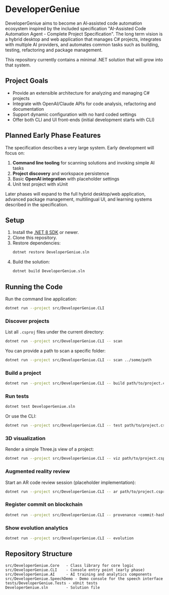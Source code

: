 # DeveloperGeniue

DeveloperGeniue aims to become an AI‑assisted code automation ecosystem inspired by the included specification "AI-Assisted Code Automation Agent - Complete Project Specification".  The long term vision is a hybrid desktop and web application that manages C# projects, integrates with multiple AI providers, and automates common tasks such as building, testing, refactoring and package management.

This repository currently contains a minimal .NET solution that will grow into that system.

## Project Goals

* Provide an extensible architecture for analyzing and managing C# projects
* Integrate with OpenAI/Claude APIs for code analysis, refactoring and documentation
* Support dynamic configuration with no hard coded settings
* Offer both CLI and UI front-ends (initial development starts with CLI)

## Planned Early Phase Features

The specification describes a very large system.  Early development will focus on:

1. **Command line tooling** for scanning solutions and invoking simple AI tasks
2. **Project discovery** and workspace persistence
3. Basic **OpenAI integration** with placeholder settings
4. Unit test project with xUnit

Later phases will expand to the full hybrid desktop/web application, advanced package management, multilingual UI, and learning systems described in the specification.

## Setup

1. Install the [.NET 8 SDK](https://dotnet.microsoft.com/download) or newer.
2. Clone this repository.
3. Restore dependencies:
   ```bash
   dotnet restore DeveloperGeniue.sln
   ```
4. Build the solution:
   ```bash
   dotnet build DeveloperGeniue.sln
   ```

## Running the Code

Run the command line application:

```bash
dotnet run --project src/DeveloperGeniue.CLI
```

### Discover projects

List all `.csproj` files under the current directory:

```bash
dotnet run --project src/DeveloperGeniue.CLI -- scan
```

You can provide a path to scan a specific folder:

```bash
dotnet run --project src/DeveloperGeniue.CLI -- scan ../some/path
```

### Build a project

```bash
dotnet run --project src/DeveloperGeniue.CLI -- build path/to/project.csproj
```

### Run tests

```bash
dotnet test DeveloperGeniue.sln
```

Or use the CLI:

```bash
dotnet run --project src/DeveloperGeniue.CLI -- test path/to/project.csproj
```

### 3D visualization

Render a simple Three.js view of a project:

```bash
dotnet run --project src/DeveloperGeniue.CLI -- viz path/to/project.csproj
```

### Augmented reality review

Start an AR code review session (placeholder implementation):

```bash
dotnet run --project src/DeveloperGeniue.CLI -- ar path/to/project.csproj
```

### Register commit on blockchain

```bash
dotnet run --project src/DeveloperGeniue.CLI -- provenance <commit-hash>
```

### Show evolution analytics

```bash
dotnet run --project src/DeveloperGeniue.CLI -- evolution
```

## Repository Structure

```
src/DeveloperGeniue.Core   - Class library for core logic
src/DeveloperGeniue.CLI    - Console entry point (early phase)
src/DeveloperGeniue.AI     - AI training and analytics components
src/DeveloperGeniue.SpeechDemo - Demo console for the speech interface
tests/DeveloperGeniue.Tests - xUnit tests
DeveloperGeniue.sln        - Solution file
```

